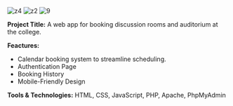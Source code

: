 ![z4](https://github.com/user-attachments/assets/060306ae-82c9-4d06-afc6-b6ffe11caf1c)
![z2](https://github.com/user-attachments/assets/059a4841-6c81-4e4f-b82f-13bab17a531f)
![9](https://github.com/user-attachments/assets/498df639-54f4-4deb-bce6-b04397cbe496)


**Project Title:** A web app for booking discussion rooms and auditorium at the college.

**Feactures:**
- Calendar booking system to streamline scheduling.
- Authentication Page
- Booking History
- Mobile-Friendly Design

**Tools & Technologies:** 
HTML, CSS, JavaScript, PHP, Apache, PhpMyAdmin
